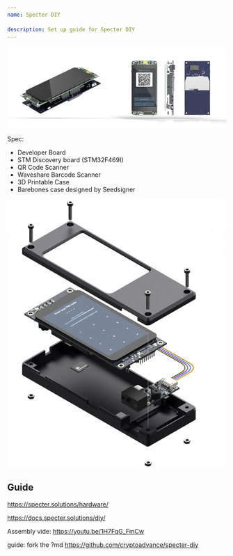 ```yaml
---
name: Specter DIY

description: Set up guide for Specter DIY
---
```


![cover](assets/cover.webp)

Spec:

- Developer Board
- STM Discovery board (STM32F469I)
- QR Code Scanner
- Waveshare Barcode Scanner
- 3D Printable Case
- Barebones case designed by Seedsigner

![device view](assets/2.webp)

## Guide

https://specter.solutions/hardware/

https://docs.specter.solutions/diy/

Assembly vide: https://youtu.be/1H7FqG_FmCw

guide: fork the ?md https://github.com/cryptoadvance/specter-diy
